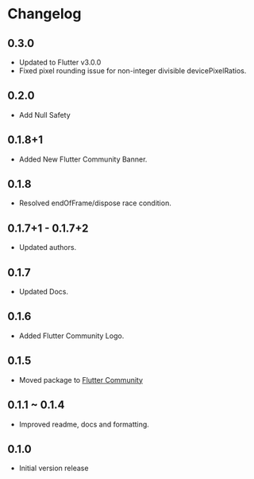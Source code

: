 # Changelog
## 0.3.0
  * Updated to Flutter v3.0.0
  * Fixed pixel rounding issue for non-integer divisible devicePixelRatios.

## 0.2.0
  * Add Null Safety

## 0.1.8+1
  * Added New Flutter Community Banner.

## 0.1.8
  * Resolved endOfFrame/dispose race condition.

## 0.1.7+1 - 0.1.7+2
  * Updated authors.

## 0.1.7
  * Updated Docs.

## 0.1.6
  * Added Flutter Community Logo.

## 0.1.5
  * Moved package to [Flutter Community](https://github.com/fluttercommunity)

## 0.1.1 ~ 0.1.4
  * Improved readme, docs and formatting.

## 0.1.0
  * Initial version release
